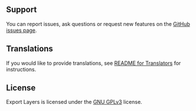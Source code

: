 Support
-------

You can report issues, ask questions or request new features on the [GitHub issues page](https://github.com/khalim19/gimp-plugin-export-layers/issues).


Translations
------------

If you would like to provide translations, see
[README for Translators](README_for_Translators.md) for instructions.


License
-------

Export Layers is licensed under the
[GNU GPLv3](http://www.gnu.org/licenses/gpl-3.0.html) license.
